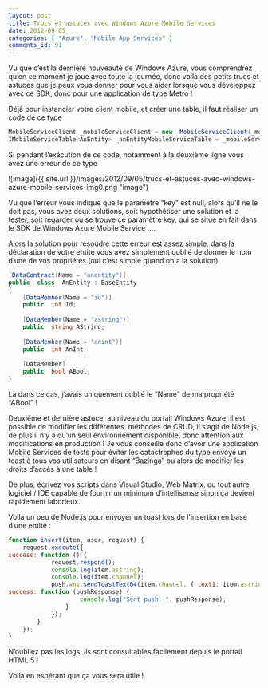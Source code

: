 ```yaml
---
layout: post
title: Trucs et astuces avec Windows Azure Mobile Services
date: 2012-09-05
categories: [ "Azure", "Mobile App Services" ]
comments_id: 91 
---
```


Vu que c’est la dernière nouveauté de Windows Azure, vous comprendrez qu’en ce moment je joue avec toute la journée, donc voilà des petits trucs et astuces que je peux vous donner pour vous aider lorsque vous développez avec ce SDK, donc pour une application de type Metro !

Déjà pour instancier votre client mobile, et créer une table, il faut réaliser un code de ce type

```csharp
MobileServiceClient _mobileServiceClient = new  MobileServiceClient(_mobileServiceUrl, _mobileServiceKey);  
IMobileServiceTable<AnEntity> _anEntityMobileServiceTable = _mobileServiceClient.GetTable<AnEntity>();
```

Si pendant l’exécution de ce code, notamment à la deuxième ligne vous avez une erreur de ce type :

![image]({{ site.url }}/images/2012/09/05/trucs-et-astuces-avec-windows-azure-mobile-services-img0.png "image")

Vu que l’erreur vous indique que le paramètre “key” est null, alors qu’il ne le doit pas, vous avez deux solutions, soit hypothétiser une solution et la tester, soit regarder où se trouve ce paramètre key, qui se situe en fait dans le SDK de Windows Azure Mobile Service ….

Alors la solution pour résoudre cette erreur est assez simple, dans la déclaration de votre entité vous avez simplement oublié de donner le nom d’une de vos propriétés (oui c’est simple quand on a la solution)

```csharp
[DataContract(Name = "anentity")]  
public  class  AnEntity : BaseEntity  
{  
    [DataMember(Name = "id")]  
    public  int Id;  
  
    [DataMember(Name = "astring")]  
    public  string AString;  
  
    [DataMember(Name = "anint")]  
    public  int AnInt;  
  
    [DataMember]  
    public  bool ABool;  
}
```

Là dans ce cas, j’avais uniquement oublié le “Name” de ma propriété “ABool” !

Deuxième et dernière astuce, au niveau du portail Windows Azure, il est possible de modifier les différentes  méthodes de CRUD, il s’agit de Node.js, de plus il n’y a qu’un seul environnement disponible, donc attention aux modifications en production ! Je vous conseille donc d’avoir une application Mobile Services de tests pour éviter les catastrophes du type envoyé un toast à tous vos utilisateurs en disant “Bazinga” ou alors de modifier les droits d’accès à une table !

De plus, écrivez vos scripts dans Visual Studio, Web Matrix, ou tout autre logiciel / IDE capable de fournir un minimum d’intellisense sinon ça devient rapidement laborieux.

Voilà un peu de Node.js pour envoyer un toast lors de l’insertion en base d’une entité :

```javascript
function insert(item, user, request) {  
    request.execute({  
success: function () {  
            request.respond();  
            console.log(item.astring);  
            console.log(item.channel);  
            push.wns.sendToastText04(item.channel, { text1: item.astring }, {  
success: function (pushResponse) {  
                    console.log("Sent push: ", pushResponse);  
                }  
            });  
        }  
    });  
}
```

N’oubliez pas les logs, ils sont consultables facilement depuis le portail HTML 5 !

Voilà en espérant que ça vous sera utile !
